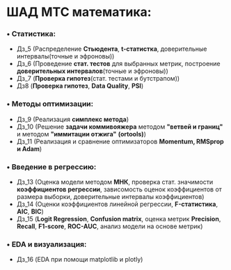 # ШАД МТС математика:
### $\bullet$ Статистика:
   - Дз_5 (Распределение **Стьюдента**, **t-статистка**, доверительные интервалы(точные и эфроновы))
   - Дз_6 (Проведение **стат. тестов** для выбранных метрик, построение **доверительных интервалов**(точные и эфроновы))
   - Дз_7 (**Проверка гипотез**(стат. тестами и бутстрапом))
   - Дз8 (**Проверка гипотез**, **Data Quality**, **PSI**)
### $\bullet$ Методы оптимизации:
   - Дз_9 (Реализация **симплекс метода**)
   - Дз_10 (Решение **задачи коммивояжера** методом **"ветвей и границ"** и методом **"иммитации отжига"** **(ortools)**)
   - Дз_11 (Реализация и сравнение оптимизаторов **Momentum, RMSprop и Adam**)
### $\bullet$ Введение в регрессию:
   - Дз_13 (Оценка модели методом **МНК**, проверка стат. значимости **коэффициентов регрессии**, зависомость оценок коэффициентов от размера выборки, доверительные интервалы коэффициентов)
   - Дз_14 (Оценки коэффициентов линейной регрессии, **F-статистика**, **AIC**, **BIC**)
   - Дз_15 (**Logit Regression**, **Confusion matrix**, оценка метрик **Precision**, **Recall**, **F1-score**, **ROC-AUC**, анализ модели на основе метрик)
### $\bullet$ EDA и визуализация:
   - Дз_16 (EDA при помощи matplotlib и plotly)
